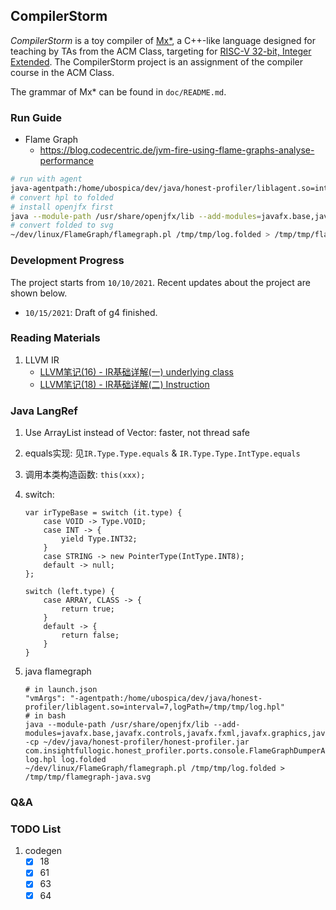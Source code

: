 ## CompilerStorm

*CompilerStorm* is a toy compiler of [Mx*](https://github.com/ACMClassCourses/Compiler-Design-Implementation/blob/master/README.md), a C++-like language designed for teaching by TAs from the ACM Class, targeting for [RISC-V 32-bit, Integer Extended](https://riscv.org/technical/specifications/). The CompilerStorm project is an assignment of the compiler course in the ACM Class.

The grammar of Mx* can be found in `doc/README.md`.

### Run Guide
- Flame Graph
    - <https://blog.codecentric.de/jvm-fire-using-flame-graphs-analyse-performance>

```sh
# run with agent
java-agentpath:/home/ubospica/dev/java/honest-profiler/liblagent.so=interval=7,logPath=/tmp/tmp/log.hpl -cp xxx
# convert hpl to folded
# install openjfx first
java --module-path /usr/share/openjfx/lib --add-modules=javafx.base,javafx.controls,javafx.fxml,javafx.graphics,javafx.media,javafx.swing,javafx.web -cp ~/dev/java/honest-profiler/honest-profiler.jar com.insightfullogic.honest_profiler.ports.console.FlameGraphDumperApplication log.hpl log.folded
# convert folded to svg
~/dev/linux/FlameGraph/flamegraph.pl /tmp/tmp/log.folded > /tmp/tmp/flamegraph-java.svg
```


### Development Progress
The project starts from `10/10/2021`. Recent updates about the project are shown below.

- `10/15/2021`: Draft of g4 finished.

### Reading Materials

1. LLVM IR
	- [LLVM笔记(16) - IR基础详解(一) underlying class](https://www.cnblogs.com/Five100Miles/p/14083814.html)
	- [LLVM笔记(18) - IR基础详解(二) Instruction](https://www.cnblogs.com/Five100Miles/p/14100555.html)

### Java LangRef
1. Use ArrayList instead of Vector: faster, not thread safe
2. equals实现: 见`IR.Type.Type.equals` & `IR.Type.Type.IntType.equals`
3. 调用本类构造函数: `this(xxx);`
4. switch:
    ```
    var irTypeBase = switch (it.type) {
        case VOID -> Type.VOID;
        case INT -> {
            yield Type.INT32;
        }
        case STRING -> new PointerType(IntType.INT8);
        default -> null;
    };
    ```
    ```
    switch (left.type) {
        case ARRAY, CLASS -> {
            return true;
        }
        default -> {
            return false;
        }
    }
    ```

5. java flamegraph
    ```
    # in launch.json
    "vmArgs": "-agentpath:/home/ubospica/dev/java/honest-profiler/liblagent.so=interval=7,logPath=/tmp/tmp/log.hpl"
    # in bash
    java --module-path /usr/share/openjfx/lib --add-modules=javafx.base,javafx.controls,javafx.fxml,javafx.graphics,javafx.media,javafx.swing,javafx.web -cp ~/dev/java/honest-profiler/honest-profiler.jar com.insightfullogic.honest_profiler.ports.console.FlameGraphDumperApplication log.hpl log.folded
    ~/dev/linux/FlameGraph/flamegraph.pl /tmp/tmp/log.folded > /tmp/tmp/flamegraph-java.svg
    ```

### Q&A

### TODO List
1. codegen
   - [x] 18
   - [x] 61
   - [x] 63
   - [x] 64
